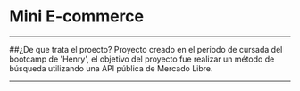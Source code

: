 # Mini E-commerce
---

##¿De que trata el proecto?
Proyecto creado en el periodo de cursada del bootcamp de 'Henry', el objetivo del proyecto fue realizar un método de búsqueda utilizando una API pública de Mercado Libre.

---


